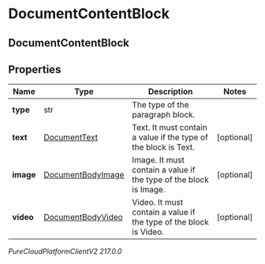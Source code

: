# DocumentContentBlock

## DocumentContentBlock

## Properties

|Name | Type | Description | Notes|
|------------ | ------------- | ------------- | -------------|
| **type** | str | The type of the paragraph block. | |
| **text** | [DocumentText](DocumentText) | Text. It must contain a value if the type of the block is Text. | [optional] |
| **image** | [DocumentBodyImage](DocumentBodyImage) | Image. It must contain a value if the type of the block is Image. | [optional] |
| **video** | [DocumentBodyVideo](DocumentBodyVideo) | Video. It must contain a value if the type of the block is Video. | [optional] |



_PureCloudPlatformClientV2 217.0.0_
